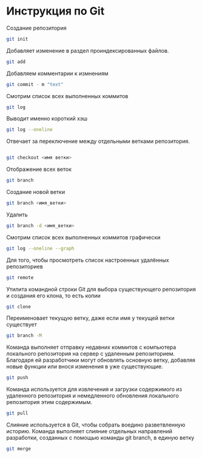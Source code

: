 # Инструкция по Git

Создание репозитория
```sh
git init
```
Добавляет изменение в раздел проиндексированных файлов.
```sh
git add
```
Добавляем комментарии к измнениям
```sh
git commit - m "text"
```
Смотрим список всех выполненных коммитов
```sh
git log
```
Выводит именно короткий хэш
```sh
git log --oneline
```
Отвечает за переключение между отдельными ветками репозитория.
```sh

git checkout <имя ветки>
```
Отображение всех веток
```sh
git branch
```
Создание новой ветки
```sh
git branch <имя_ветки>
```
Удалить
```sh
git branch -d <имя_ветки>
```
Смотрим список всех выполненных коммитов графически
```sh
git log --oneline --graph
```
Для того, чтобы просмотреть список настроенных удалённых репозиториев
```sh
git remote
```
Утилита командной строки Git для выбора существующего репозитория и создания его клона, то есть копии
```sh
git clone
```
Переименовает текущую ветку, даже если имя у текущей ветки существует
```sh
git branch -M
```
Команда выполняет отправку недавних коммитов c компьютера локального репозитория на сервер с удаленным репозиторием. Благодаря ей разработчики могут обновлять основную ветку, добавляя новые функции или внося изменения в уже существующие.
```sh
git push
```
Команда используется для извлечения и загрузки содержимого из удаленного репозитория и немедленного обновления локального репозитория этим содержимым. 
```sh
git pull
```
Слияние используется в Git, чтобы собрать воедино разветвленную историю. Команда выполняет слияние отдельных направлений разработки, созданных с помощью команды git branch, в единую ветку
```sh
git merge
```
